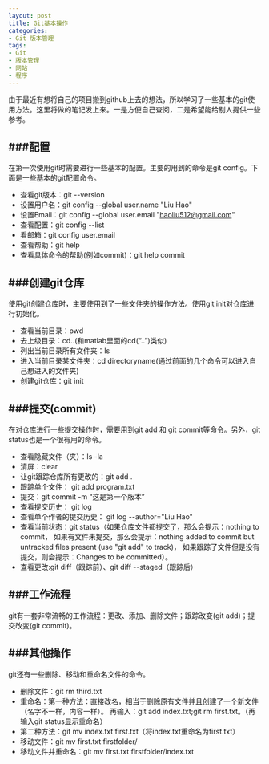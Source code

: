 ```yaml
---
layout: post
title: Git基本操作
categories:
- Git 版本管理
tags:
- Git
- 版本管理
- 网站
- 程序
---
```


  由于最近有想将自己的项目搬到github上去的想法，所以学习了一些基本的git使用方法。这里将做的笔记发上来。一是方便自己查阅，二是希望能给别人提供一些参考。

###配置
---
  在第一次使用git时需要进行一些基本的配置。主要的用到的命令是git config。下面是一些基本的git配置命令。

  - 查看git版本：git --version
  - 设置用户名：git config --global user.name "Liu Hao"
  - 设置Email：git config --global user.email "haoliu512@gmail.com"
  - 查看配置：git config --list
  - 看邮箱：git config user.email
  - 查看帮助：git help
  - 查看具体命令的帮助(例如commit)：git help commit


###创建git仓库
---
  使用git创建仓库时，主要使用到了一些文件夹的操作方法。使用git init对仓库进行初始化。

  - 查看当前目录：pwd
  - 去上级目录：cd..(和matlab里面的cd(“..”)类似)
  - 列出当前目录所有文件夹：ls
  - 进入当前目录某文件夹：cd directoryname(通过前面的几个命令可以进入自己想进入的文件夹)
  - 创建git仓库：git init


###提交(commit)
---
在对仓库进行一些提交操作时，需要用到git add 和 git commit等命令。另外，git status也是一个很有用的命令。

  - 查看隐藏文件（夹）：ls -la
  - 清屏：clear
  - 让git跟踪仓库所有更改的：git add .
  - 跟踪单个文件： git add program.txt
  - 提交：git commit -m “这是第一个版本”
  - 查看提交历史： git log
  - 查看单个作者的提交历史： git log --author="Liu Hao"
  - 查看当前状态：git status（如果仓库文件都提交了，那么会提示：nothing to commit，
如果有文件未提交，那么会提示：nothing added to commit but untracked files present (use "git add" to track)，
如果跟踪了文件但是没有提交，则会提示：Changes to be committed）。
  - 查看更改:git diff（跟踪前）、git diff --staged（跟踪后）


###工作流程
---
  git有一套非常流畅的工作流程：更改、添加、删除文件；跟踪改变(git add)；提交改变(git commit)。


###其他操作
---
  git还有一些删除、移动和重命名文件的命令。

  - 删除文件：git rm third.txt
  - 重命名：第一种方法：直接改名，相当于删除原有文件并且创建了一个新文件（名字不一样，内容一样）。
再输入：git add index.txt;git rm first.txt。（再输入git status显示重命名）
  - 第二种方法：git mv index.txt first.txt（将index.txt重命名为first.txt）
  - 移动文件：git mv first.txt firstfolder/
  - 移动文件并重命名：git mv first.txt firstfolder/index.txt